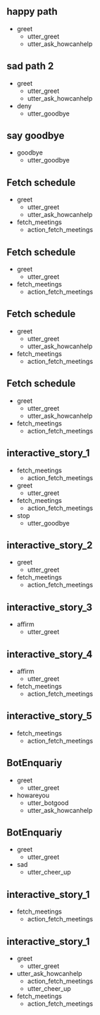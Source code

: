 ## happy path
* greet
  - utter_greet
  - utter_ask_howcanhelp

## sad path 2
* greet
  - utter_greet
  - utter_ask_howcanhelp
* deny
  - utter_goodbye

## say goodbye
* goodbye
  - utter_goodbye

## Fetch schedule
* greet
  - utter_greet
  - utter_ask_howcanhelp
* fetch_meetings
  - action_fetch_meetings

## Fetch schedule
* greet
  - utter_greet
* fetch_meetings
  - action_fetch_meetings

## Fetch schedule
* greet
  - utter_greet
  - utter_ask_howcanhelp
* fetch_meetings
  - action_fetch_meetings

## Fetch schedule
* greet
  - utter_greet
  - utter_ask_howcanhelp
* fetch_meetings
  - action_fetch_meetings

## interactive_story_1
* fetch_meetings
    - action_fetch_meetings
* greet
    - utter_greet
* fetch_meetings
    - action_fetch_meetings
* stop
    - utter_goodbye

## interactive_story_2
* greet
    - utter_greet
* fetch_meetings
    - action_fetch_meetings

## interactive_story_3
* affirm
    - utter_greet

## interactive_story_4
* affirm
    - utter_greet
* fetch_meetings
    - action_fetch_meetings

## interactive_story_5
* fetch_meetings
    - action_fetch_meetings

## BotEnquariy
* greet
  - utter_greet
* howareyou
  - utter_botgood
  - utter_ask_howcanhelp

## BotEnquariy
* greet
  - utter_greet
* sad
  - utter_cheer_up

## interactive_story_1
* fetch_meetings
    - action_fetch_meetings

## interactive_story_1
* greet
    - utter_greet
* utter_ask_howcanhelp
    - action_fetch_meetings
    - utter_cheer_up
* fetch_meetings
    - action_fetch_meetings
